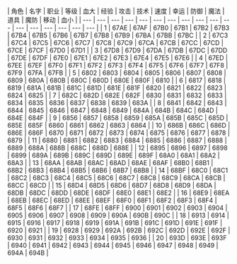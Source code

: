| 角色 | 名字 | 职业 | 等级 | 血大 | 经验 | 攻击 | 技术 | 速度 | 幸运 | 防御 | 魔法 | 道具 | 魔防 | 移动 | 血小 |
| --- | --- | --- | --- | --- | --- | --- | --- | --- | --- | --- | --- | --- | --- | --- | --- | --- |
| 1 | 67AE | 67AF | 67B0 | 67B1 | 67B2 | 67B3 | 67B4 | 67B5 | 67B6 | 67B7 | 67B8 | 67B9 | 67BA | 67BB | 67BC |
| 2 | 67C3 | 67C4 | 67C5 | 67C6 | 67C7 | 67C8 | 67C9 | 67CA | 67CB | 67CC | 67CD | 67CE | 67CF | 67D0 | 67D1 |
| 3 | 67D8 | 67D9 | 67DA | 67DB | 67DC | 67DD | 67DE | 67DF | 67E0 | 67E1 | 67E2 | 67E3 | 67E4 | 67E5 | 67E6 |
| 4 | 67ED | 67EE | 67EF | 67F0 | 67F1 | 67F2 | 67F3 | 67F4 | 67F5 | 67F6 | 67F7 | 67F8 | 67F9 | 67FA | 67FB |
| 5 | 6802 | 6803 | 6804 | 6805 | 6806 | 6807 | 6808 | 6809 | 680A | 680B | 680C | 680D | 680E | 680F | 6810 |
| 6 | 6817 | 6818 | 6819 | 681A | 681B | 681C | 681D | 681E | 681F | 6820 | 6821 | 6822 | 6823 | 6824 | 6825 |
| 7 | 682C | 682D | 682E | 682F | 6830 | 6831 | 6832 | 6833 | 6834 | 6835 | 6836 | 6837 | 6838 | 6839 | 683A |
| 8 | 6841 | 6842 | 6843 | 6844 | 6845 | 6846 | 6847 | 6848 | 6849 | 684A | 684B | 684C | 684D | 684E | 684F |
| 9 | 6856 | 6857 | 6858 | 6859 | 685A | 685B | 685C | 685D | 685E | 685F | 6860 | 6861 | 6862 | 6863 | 6864 |
| 10 | 686B | 686C | 686D | 686E | 686F | 6870 | 6871 | 6872 | 6873 | 6874 | 6875 | 6876 | 6877 | 6878 | 6879 |
| 11 | 6880 | 6881 | 6882 | 6883 | 6884 | 6885 | 6886 | 6887 | 6888 | 6889 | 688A | 688B | 688C | 688D | 688E |
| 12 | 6895 | 6896 | 6897 | 6898 | 6899 | 689A | 689B | 689C | 689D | 689E | 689F | 68A0 | 68A1 | 68A2 | 68A3 |
| 13 | 68AA | 68AB | 68AC | 68AD | 68AE | 68AF | 68B0 | 68B1 | 68B2 | 68B3 | 68B4 | 68B5 | 68B6 | 68B7 | 68B8 |
| 14 | 68BF | 68C0 | 68C1 | 68C2 | 68C3 | 68C4 | 68C5 | 68C6 | 68C7 | 68C8 | 68C9 | 68CA | 68CB | 68CC | 68CD |
| 15 | 68D4 | 68D5 | 68D6 | 68D7 | 68D8 | 68D9 | 68DA | 68DB | 68DC | 68DD | 68DE | 68DF | 68E0 | 68E1 | 68E2 |
| 16 | 68E9 | 68EA | 68EB | 68EC | 68ED | 68EE | 68EF | 68F0 | 68F1 | 68F2 | 68F3 | 68F4 | 68F5 | 68F6 | 68F7 |
| 17 | 68FE | 68FF | 6900 | 6901 | 6902 | 6903 | 6904 | 6905 | 6906 | 6907 | 6908 | 6909 | 690A | 690B | 690C |
| 18 | 6913 | 6914 | 6915 | 6916 | 6917 | 6918 | 6919 | 691A | 691B | 691C | 691D | 691E | 691F | 6920 | 6921 |
| 19 | 6928 | 6929 | 692A | 692B | 692C | 692D | 692E | 692F | 6930 | 6931 | 6932 | 6933 | 6934 | 6935 | 6936 |
| 20 | 693D | 693E | 693F | 6940 | 6941 | 6942 | 6943 | 6944 | 6945 | 6946 | 6947 | 6948 | 6949 | 694A | 694B |

